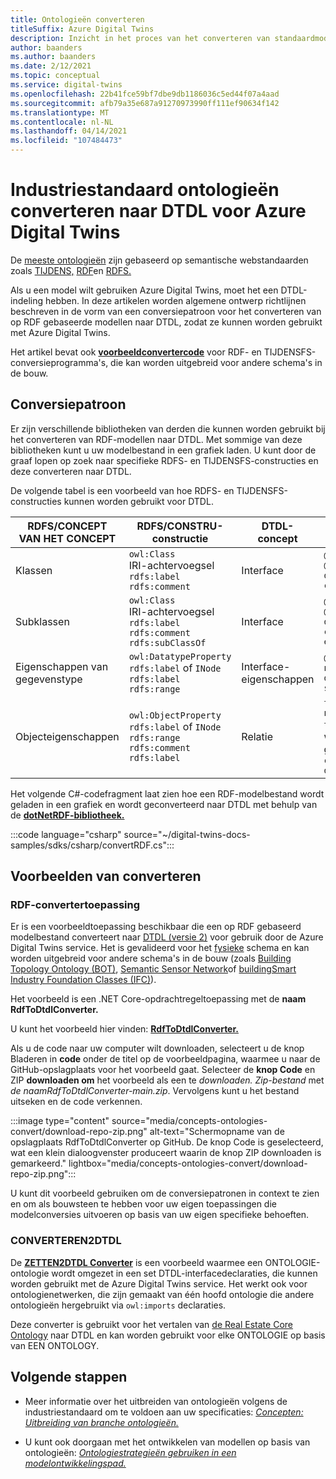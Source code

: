 ```yaml
---
title: Ontologieën converteren
titleSuffix: Azure Digital Twins
description: Inzicht in het proces van het converteren van standaardmodellen naar DTDL voor Azure Digital Twins
author: baanders
ms.author: baanders
ms.date: 2/12/2021
ms.topic: conceptual
ms.service: digital-twins
ms.openlocfilehash: 22b41fce59bf7dbe9db1186036c5ed44f07a4aad
ms.sourcegitcommit: afb79a35e687a91270973990ff111ef90634f142
ms.translationtype: MT
ms.contentlocale: nl-NL
ms.lasthandoff: 04/14/2021
ms.locfileid: "107484473"
---
```

# <a name="convert-industry-standard-ontologies-to-dtdl-for-azure-digital-twins"></a>Industriestandaard ontologieën converteren naar DTDL voor Azure Digital Twins

De [meeste ontologieën](concepts-ontologies.md) zijn gebaseerd op semantische webstandaarden zoals [TIJDENS,](https://www.w3.org/OWL/) [RDF](https://www.w3.org/2001/sw/wiki/RDF)en [RDFS.](https://www.w3.org/2001/sw/wiki/RDFS) 

Als u een model wilt gebruiken Azure Digital Twins, moet het een DTDL-indeling hebben. In deze artikelen worden algemene ontwerp  richtlijnen beschreven in de vorm van een conversiepatroon voor het converteren van op RDF gebaseerde modellen naar DTDL, zodat ze kunnen worden gebruikt met Azure Digital Twins. 

Het artikel bevat ook [**voorbeeldconvertercode**](#converter-samples) voor RDF- en TIJDENSFS-conversieprogramma's, die kan worden uitgebreid voor andere schema's in de bouw.

## <a name="conversion-pattern"></a>Conversiepatroon

Er zijn verschillende bibliotheken van derden die kunnen worden gebruikt bij het converteren van RDF-modellen naar DTDL. Met sommige van deze bibliotheken kunt u uw modelbestand in een grafiek laden. U kunt door de graaf lopen op zoek naar specifieke RDFS- en TIJDENSFS-constructies en deze converteren naar DTDL.   

De volgende tabel is een voorbeeld van hoe RDFS- en TIJDENSFS-constructies kunnen worden gebruikt voor DTDL. 

| RDFS/CONCEPT VAN HET CONCEPT | RDFS/CONSTRU-constructie | DTDL-concept | DTDL-constructie |
| --- | --- | --- | --- |
| Klassen | `owl:Class`<br>IRI-achtervoegsel<br>``rdfs:label``<br>``rdfs:comment`` | Interface | `@type:Interface`<br>`@id`<br>`displayName`<br>`comment` 
| Subklassen | `owl:Class`<br>IRI-achtervoegsel<br>`rdfs:label`<br>`rdfs:comment`<br>`rdfs:subClassOf` | Interface | `@type:Interface`<br>`@id`<br>`displayName`<br>`comment`<br>`extends` 
| Eigenschappen van gegevenstype | `owl:DatatypeProperty`<br>`rdfs:label` of `INode`<br>`rdfs:label`<br>`rdfs:range` | Interface-eigenschappen | `@type:Property`<br>`name`<br>`displayName`<br>`schema` 
| Objecteigenschappen | `owl:ObjectProperty`<br>`rdfs:label` of `INode`<br>`rdfs:range`<br>`rdfs:comment`<br>`rdfs:label` | Relatie | `type:Relationship`<br>`name`<br>`target` (of weggelaten als er geen `rdfs:range` )<br>`comment`<br>`displayName`<br>

Het volgende C#-codefragment laat zien hoe een RDF-modelbestand wordt geladen in een grafiek en wordt geconverteerd naar DTDL met behulp van de [**dotNetRDF-bibliotheek.**](https://www.dotnetrdf.org/) 

:::code language="csharp" source="~/digital-twins-docs-samples/sdks/csharp/convertRDF.cs":::

## <a name="converter-samples"></a>Voorbeelden van converteren

### <a name="rdf-converter-application"></a>RDF-convertertoepassing 

Er is een voorbeeldtoepassing beschikbaar die een op RDF gebaseerd modelbestand converteert naar [DTDL (versie 2)](https://github.com/Azure/opendigitaltwins-dtdl/blob/master/DTDL/v2/dtdlv2.md) voor gebruik door de Azure Digital Twins service. Het is gevalideerd voor het [fysieke](https://brickschema.org/ontology/) schema en kan worden uitgebreid voor andere schema's in de bouw (zoals [Building Topology Ontology (BOT)](https://w3c-lbd-cg.github.io/bot/), [Semantic Sensor Network](https://www.w3.org/TR/vocab-ssn/)of [buildingSmart Industry Foundation Classes (IFC)](https://technical.buildingsmart.org/standards/ifc/ifc-schema-specifications/)).

Het voorbeeld is een .NET Core-opdrachtregeltoepassing met de **naam RdfToDtdlConverter.**

U kunt het voorbeeld hier vinden: [**RdfToDtdlConverter.**](/samples/azure-samples/rdftodtdlconverter/digital-twins-model-conversion-samples/) 

Als u de code naar uw computer wilt downloaden, selecteert u de knop Bladeren in **code** onder de titel op de voorbeeldpagina, waarmee u naar de GitHub-opslagplaats voor het voorbeeld gaat. Selecteer de **knop Code** en ZIP **downloaden om** het voorbeeld als een te *downloaden. Zip-bestand* met *de naamRdfToDtdlConverter-main.zip*. Vervolgens kunt u het bestand uitseken en de code verkennen.

:::image type="content" source="media/concepts-ontologies-convert/download-repo-zip.png" alt-text="Schermopname van de opslagplaats RdfToDtdlConverter op GitHub. De knop Code is geselecteerd, wat een klein dialoogvenster produceert waarin de knop ZIP downloaden is gemarkeerd." lightbox="media/concepts-ontologies-convert/download-repo-zip.png":::

U kunt dit voorbeeld gebruiken om de conversiepatronen in context te zien en om als bouwsteen te hebben voor uw eigen toepassingen die modelconversies uitvoeren op basis van uw eigen specifieke behoeften.

### <a name="owl2dtdl-converter"></a>CONVERTEREN2DTDL 

De [**ZETTEN2DTDL Converter**](https://github.com/Azure/opendigitaltwins-building-tools/tree/master/OWL2DTDL) is een voorbeeld waarmee een ONTOLOGIE-ontologie wordt omgezet in een set DTDL-interfacedeclaraties, die kunnen worden gebruikt met de Azure Digital Twins service. Het werkt ook voor ontologienetwerken, die zijn gemaakt van één hoofd ontologie die andere ontologieën hergebruikt via `owl:imports` declaraties.

Deze converter is gebruikt voor het vertalen van [de Real Estate Core Ontology](https://doc.realestatecore.io/3.1/full.html) naar DTDL en kan worden gebruikt voor elke ONTOLOGIE op basis van EEN ONTOLOGY.

## <a name="next-steps"></a>Volgende stappen 

* Meer informatie over het uitbreiden van ontologieën volgens de industriestandaard om te voldoen aan uw specificaties: [*Concepten: Uitbreiding van branche ontologieën.*](concepts-ontologies-extend.md)

* U kunt ook doorgaan met het ontwikkelen van modellen op basis van ontologieën: [*Ontologiestrategieën gebruiken in een modelontwikkelingspad.*](concepts-ontologies.md#using-ontology-strategies-in-a-model-development-path)
